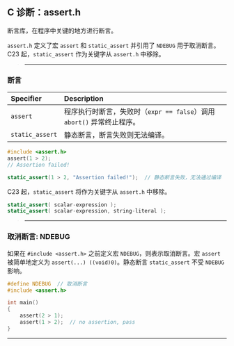 ## C 诊断：assert.h

断言库，在程序中关键的地方进行断言。

`assert.h` 定义了宏 `assert` 和 `static_assert` 并引用了 `NDEBUG` 用于取消断言。C23 起，`static_assert` 作为关键字从 `assert.h` 中移除。

>---
### 断言

| Specifier | Description |
| :-------- |:--|
|`assert`|程序执行时断言，失败时（`expr == false`）调用 `abort()` 异常终止程序。|
|`static_assert`|静态断言，断言失败则无法编译。|

```c
#include <assert.h>
assert(1 > 2); 
// Assertion failed!

static_assert(1 > 2, "Assertion failed!");  // 静态断言失败，无法通过编译
```

C23 起，`static_assert` 将作为关键字从 `assert.h` 中移除。

```c
static_assert( scalar-expression );
static_assert( scalar-expression, string-literal );
```

>---
### 取消断言: NDEBUG

如果在 `#include <assert.h>` 之前定义宏  `NDEBUG`，则表示取消断言。宏 `assert` 被简单地定义为 `assert(...) ((void)0)`。静态断言 `static_assert` 不受 `NDEBUG` 影响。

```c
#define NDEBUG  // 取消断言
#include <assert.h>

int main()
{
    assert(2 > 1);  
    assert(1 > 2);  // no assertion, pass
}
```

---
